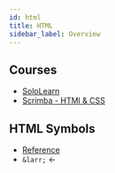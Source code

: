 ```yaml
---
id: html
title: HTML
sidebar_label: Overview
---
```


## Courses

- [SoloLearn](https://www.sololearn.com/Course/HTML/)
- [Scrimba - HTMl & CSS](https://scrimba.com/learn/htmlcss)

## HTML Symbols

- [Reference](https://www.w3schools.com/html/html_symbols.asp)
- ```&larr;``` &larr;

